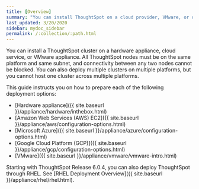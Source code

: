 ```yaml
---
title: [Overview]
summary: "You can install ThoughtSpot on a cloud provider, VMware, or on a hardware appliance. You can also use RHEL installations for each deployment option."
last_updated: 3/20/2020
sidebar: mydoc_sidebar
permalink: /:collection/:path.html
---
```

You can install a ThoughtSpot cluster on a hardware appliance, cloud service, or VMware appliance.
All ThoughtSpot nodes must be on the same platform and same subnet, and connectivity between any two nodes cannot be blocked. You can also deploy multiple clusters on multiple platforms, but you cannot host one cluster across multiple platforms.

This guide instructs you on how to prepare each of the following deployment options:

- [Hardware appliance]({{ site.baseurl }}/appliance/hardware/inthebox.html)
- [Amazon Web Services (AWS) EC2]({{ site.baseurl }}/appliance/aws/configuration-options.html)
- [Microsoft Azure]({{ site.baseurl }}/appliance/azure/configuration-options.html)
- [Google Cloud Platform (GCP)]({{ site.baseurl }}/appliance/gcp/configuration-options.html)
- [VMware]({{ site.baseurl }}/appliance/vmware/vmware-intro.html)

Starting with ThoughtSpot Release 6.0.4, you can also deploy ThoughtSpot through RHEL. See [RHEL Deployment Overview]({{ site.baseurl }}/appliance/rhel/rhel.html).

<!--After you configure your nodes, you can contact [ThoughtSpot
Support]({{ site.baseurl }}/appliance/contact.html) by phone, mail, email, or by filing a support ticket.-->
